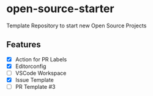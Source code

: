 # open-source-starter
Template Repository to start new Open Source Projects


## Features

- [x] Action for PR Labels
- [x] Editorconfig
- [ ] VSCode Workspace
- [x] Issue Template
- [ ] PR Template #3
